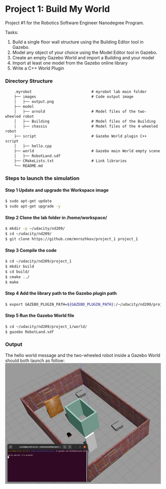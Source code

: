 # Project 1: Build My World
Project #1 for the Robotics Software Engineer Nanodegree Program. 

Tasks:

1. Build a single floor wall structure using the Building Editor tool in Gazebo. 
2. Model any object of your choice using the Model Editor tool in Gazebo. 
3. Create an empty Gazebo World and import a Building and  your model
4. Import at least one model from the Gazebo online library 
5. Write a C++ World Plugin



### Directory Structure
```
    .myrobot                           # myrobot lab main folder 
    ├── images                         # Code output image                   
    │   ├── output.png
    ├── model                          
    │   ├── arnold                     # Model files of the two-wheeled robot
    │   ├── Building                   # Model files of the Building
    │   ├── chassis                    # Model files of the 4-wheeled robot
    ├── script                         # Gazebo World plugin C++ script      
    │   ├── hello.cpp
    ├── world                          # Gazebo main World empty scene
    │   ├── RobotLand.sdf
    ├── CMakeLists.txt                 # Link libraries 
    └── README.md                             
```

### Steps to launch the simulation

#### Step 1 Update and upgrade the Workspace image
```sh
$ sudo apt-get update
$ sudo apt-get upgrade -y
```

#### Step 2 Clone the lab folder in /home/workspace/
```sh
$ mkdir -p ~/udacity/nd209/
$ cd ~/udacity/nd209/
$ git clone https://github.com/mnrozhkov/project_1 project_1
```

#### Step 3 Compile the code
```sh
$ cd ~/udacity/nd209/project_1
$ mkdir build
$ cd build/
$ cmake ../
$ make
```

#### Step 4 Add the library path to the Gazebo plugin path  
```sh
$ export GAZEBO_PLUGIN_PATH=${GAZEBO_PLUGIN_PATH}:/~/udacity/nd209/project_1/build
```

#### Step 5 Run the Gazebo World file  
```sh
$ cd ~/udacity/nd209/project_1/world/
$ gazebo RobotLand.sdf
```

### Output
The hello world message and the two-wheeled robot inside a Gazebo World should both launch as follow: 
![alt text](images/output.png)
    
 
